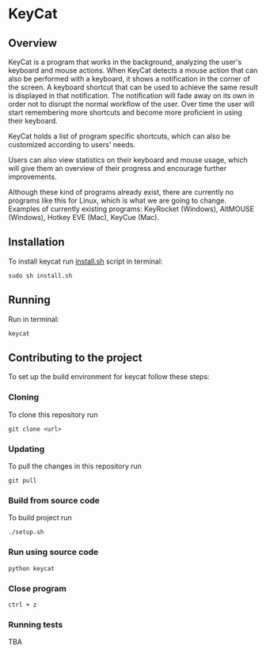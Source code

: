 # KeyCat

## Overview
KeyCat is a program that works in the background, analyzing the user's keyboard and mouse actions. When KeyCat detects a mouse action that can also be performed with a keyboard, it shows a notification in the corner of the screen. A keyboard shortcut that can be used to achieve the same result is displayed in that notification. The notification will fade away on its own in order not to disrupt the normal workflow of the user. Over time the user will start remembering more shortcuts and become more proficient in using their keyboard.

KeyCat holds a list of program specific shortcuts, which can also be customized according to users' needs.

Users can also view statistics on their keyboard and mouse usage, which will give them an overview of their progress and encourage further improvements.

Although these kind of programs already exist, there are currently no programs like this for Linux, which is what we are going to change. Examples of currently existing programs: KeyRocket (Windows), AltMOUSE (Windows), Hotkey EVE (Mac), KeyCue (Mac).

## Installation
To install keycat run [install.sh](install.sh) script in terminal:
~~~
sudo sh install.sh
~~~

## Running
Run in terminal:
~~~
keycat
~~~

## Contributing to the project
To set up the build environment for keycat follow these steps:
### Cloning
To clone this repository run
~~~
git clone <url>
~~~

### Updating
To pull the changes in this repository run
~~~
git pull
~~~

### Build from source code
To build project run
~~~
./setup.sh
~~~

### Run using source code
~~~~
python keycat
~~~~

### Close program
~~~~
ctrl + z
~~~~

### Running tests
TBA
